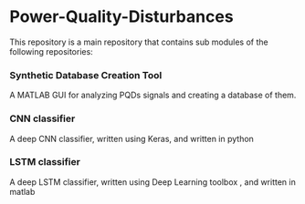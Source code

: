 # Power-Quality-Disturbances

This repository is a main repository that contains sub modules of the following repositories:

### Synthetic Database Creation Tool 
A MATLAB GUI for analyzing PQDs signals and creating a database of them. 

### CNN classifier 
A deep CNN classifier, written using Keras, and written in python 

### LSTM classifier 
A deep LSTM classifier, written using Deep Learning toolbox , and written in matlab 
